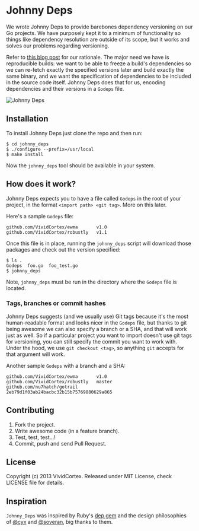 # Johnny Deps

We wrote Johnny Deps to provide barebones dependency versioning on our Go projects. We have purposely kept it to a minimum of functionality
so things like dependency resolution are outside of its scope, but it works and solves our problems regarding versioning.

Refer to [this blog post](https://vividcortex.com/blog/2013/07/18/my-wishlist-versioned-packages-in-go/) for our rationale. The major need we have is reproducible builds: we want to be able to freeze a build's dependencies so we can re-fetch exactly the specified versions later and build exactly the same binary, and we want the specification of dependencies to be included in the source code itself. Johnny Deps does that for us, encoding dependencies and their versions in a `Godeps` file.

![Johnny Deps](http://i.imgur.com/MuupBVC.jpg)

## Installation

To install Johnny Deps just clone the repo and then run:

    $ cd johnny_deps
    $ ./configure --prefix=/usr/local
    $ make install

Now the `johnny_deps` tool should be available in your system.

## How does it work?

Johnny Deps expects you to have a file called `Godeps` in the root of your project, in the format `<import path> <git tag>`. More on this later.

Here's a sample `Godeps` file:

```
github.com/VividCortex/ewma       v1.0
github.com/VividCortex/robustly   v1.1
```

Once this file is in place, running the `johnny_deps` script will download those packages
and check out the version specified:

```
$ ls .
Godeps  foo.go  foo_test.go
$ johnny_deps
```

Note, `johnny_deps` must be run in the directory where the `Godeps` file is located.

### Tags, branches or commit hashes

Johnny Deps suggests (and we usually use) Git tags because it's the most
human-readable format and looks nicer in the `Godeps` file, but thanks to git
being awesome we can also specify a branch or a SHA, and that will work just as well.
So if a particular project you want to import doesn't use git tags for versioning,
you can still specify the commit you want to work with. Under the hood, we use
`git checkout <tag>`, so anything `git` accepts for that argument will work.

Another sample `Godeps` with a branch and a SHA:

```
github.com/VividCortex/ewma       v1.0
github.com/VividCortex/robustly   master
github.com/nu7hatch/gotrail       2eb79d1f03ab24bacbc32b15b75769880629a865
```

## Contributing

1. Fork the project.
2. Write awesome code (in a feature branch).
3. Test, test, test...!
4. Commit, push and send Pull Request.

## License

Copyright (c) 2013 VividCortex.
Released under MIT License, check LICENSE file for details.

## Inspiration

`Johnny_Deps` was inspired by Ruby's [dep gem](http://cyx.github.io/dep/) and the design philosophies of [@cyx](http://cyx.is/) and [@soveran](http://soveran.com/), big thanks to them.
